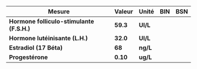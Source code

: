 |                  Mesure                 | Valeur |  Unité |BIN|BSN|
|-----------------------------------------|--------|--------|---|---|
|**Hormone folliculo-stimulante (F.S.H.)**|**59.3**|**UI/L**|   |   |
|     **Hormone lutéinisante (L.H.)**     |**32.0**|**UI/L**|   |   |
|         **Estradiol (17 Béta)**         | **68** |**ng/L**|   |   |
|             **Progestérone**            |**0.10**|**ug/L**|   |   |